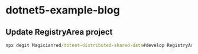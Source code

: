 # dotnet5-example-blog

## Update RegistryArea project

```cmd
npx degit Magicianred/dotnet-distributed-shared-data#develop RegistryArea
```